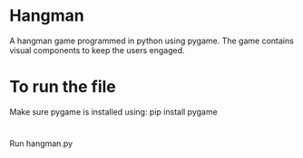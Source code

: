 # Hangman
A hangman game programmed in python using pygame. The game contains visual components to keep the users engaged.
# To run the file
Make sure pygame is installed using: pip install pygame
#
Run hangman.py
